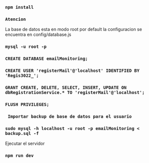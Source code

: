 ### `npm install`

### `Atencion `
La base de datos esta en modo root por default la configuracion se encuentra en config/database.js

### `mysql -u root -p`
### `CREATE DATABASE emailMonitoring;`

### `CREATE USER 'registerMail'@'localhost' IDENTIFIED BY 'Regis3022_';`
### `GRANT CREATE, DELETE, SELECT, INSERT, UPDATE ON dbRegistrationService.* TO 'registerMail'@'localhost';`
### `FLUSH PRIVILEGES;`

### ` Importar backup de base de datos para el usuario`
###   `sudo mysql -h localhost -u root -p emailMonitoring < backup.sql -f `

Ejecutar el servidor
### `npm run dev`
